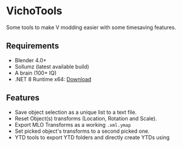 # VichoTools

Some tools to make V modding easier with some timesaving features.


## Requirements

- Blender 4.0+
- Sollumz (latest available build)
- A brain (100+ IQ)
- .NET 8 Runtime x64: [Download](https://dotnet.microsoft.com/en-us/download/dotnet/thank-you/runtime-desktop-8.0.4-windows-x64-installer)

## Features

- Save object selection as a unique list to a text file.
- Reset Object(s) transforms (Location, Rotation and Scale).
- Export MLO Transforms as a working ```.xml.ymap```
- Set picked object's transforms to a second picked one.
- YTD tools to export YTD folders and directly create YTDs using
